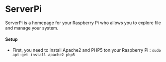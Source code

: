 # ServerPi
ServerPi is a homepage for your Raspberry Pi who allows you to explore file and manage your system.

#### Setup
- First, you need to install Apache2 and PHP5 ton your Raspberry Pi :
  ```sudo apt-get install apache2 php5```

